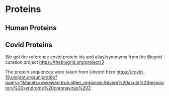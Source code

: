 # Proteins

## Human Proteins

## Covid Proteins
We got the reference covid protein ids and alias/synonyms from the Biogrid curation project https://thebiogrid.org/project/3

The protein sequences were taken from Uniprot here https://covid-19.uniprot.org/uniprotkb?query=*&facets=reviewed:true,other_organism:Severe%20acute%20respiratory%20syndrome%20coronavirus%202
